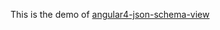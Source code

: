 This is the demo of <a href="https://github.com/Freest10/angular4-json-schema-view">angular4-json-schema-view</a>
